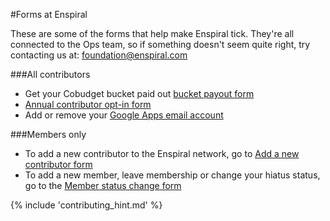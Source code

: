 #Forms at Enspiral


These are some of the forms that help make Enspiral tick. They're all connected to the Ops team, so if 
something doesn't seem quite right, try contacting us at: foundation@enspiral.com

###All contributors

* Get your Cobudget bucket paid out [bucket payout form](https://handbook.enspiral.com/collabfunding.html)
* [Annual contributor opt-in form](https://docs.google.com/a/enspiral.com/forms/d/e/1FAIpQLSfbcTxIiZR4zvZlVOugVkXb34bcg4iUeB5uwDXveVODOGr5jg/viewform?entry.190767353&entry.977126547=100&entry.1019976978&entry.2103714586&entry.39252034)
* Add or remove your [Google Apps email account](google_apps.md)

###Members only

* To add a new contributor to the Enspiral network, go to [Add a new contributor form](https://docs.google.com/a/enspiral.com/forms/d/e/1FAIpQLSfnstSPWmIEscbAfDF_oswNa9vzEnhTTl174JnSJvGHcBlHGw/viewform)
* To add a new member, leave membership or change your hiatus status, go to the [Member status change form](https://docs.google.com/a/enspiral.com/forms/d/e/1FAIpQLSe3pO-XEzduRM3UgrnW1GqAFm9F8NQaHHanjizgpn9EoWyBQA/viewform)


{% include 'contributing_hint.md' %}
